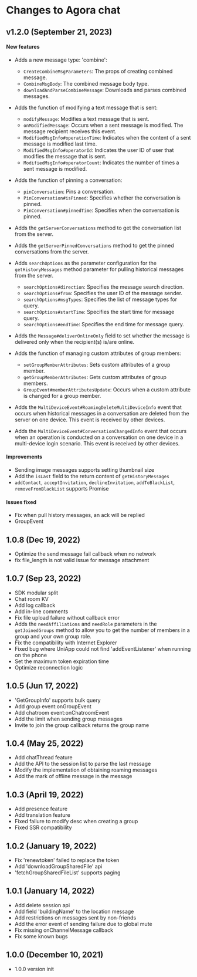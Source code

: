 # Changes to Agora chat

## v1.2.0 (September 21, 2023)

#### New features

-   Adds a new message type: 'combine':
    -   `CreateCombineMsgParameters`: The props of creating combined message.
    -   `CombineMsgBody`: The combined message body type.
    -   `downloadAndParseCombineMessage`: Downloads and parses combined messages.
-   Adds the function of modifying a text message that is sent:
    -   `modifyMessage`: Modifies a text message that is sent.
    -   `onModifiedMessage`: Occurs when a sent message is modified. The message recipient receives this event.
    -   `ModifiedMsgInfo#operationTime`: Indicates when the content of a sent message is modified last time.
    -   `ModifiedMsgInfo#operatorId`: Indicates the user ID of user that modifies the message that is sent.
    -   `ModifiedMsgInfo#operatorCount`: Indicates the number of times a sent message is modified.
-   Adds the function of pinning a conversation:
    -   `pinConversation`: Pins a conversation.
    -   `PinConversation#isPinned`: Specifies whether the conversation is pinned.
    -   `PinConversation#pinnedTime`: Specifies when the conversation is pinned.
-   Adds the `getServerConversations` method to get the conversation list from the server.
-   Adds the `getServerPinnedConversations` method to get the pinned conversations from the server.
-   Adds `searchOptions` as the parameter configuration for the `getHistoryMessages` method parameter for pulling historical messages from the server.

    -   `searchOptions#direction`: Specifies the message search direction.
    -   `searchOptions#from`: Specifies the user ID of the message sender.
    -   `searchOptions#msgTypes`: Specifies the list of message types for query.
    -   `searchOptions#startTime`: Specifies the start time for message query.
    -   `searchOptions#endTime`: Specifies the end time for message query.

-   Adds the `Message#deliverOnlineOnly` field to set whether the message is delivered only when the recipient(s) is/are online.

-   Adds the function of managing custom attributes of group members:

    -   `setGroupMemberAttributes`: Sets custom attributes of a group member.
    -   `getGroupMemberAttributes`: Gets custom attributes of group members.
    -   `GroupEvent#memberAttributesUpdate`: Occurs when a custom attribute is changed for a group member.

-   Adds the `MultiDeviceEvent#RoamingDeleteMultiDeviceInfo` event that occurs when historical messages in a conversation are deleted from the server on one device. This event is received by other devices.

-   Adds the `MultiDeviceEvent#ConversationChangedInfo` event that occurs when an operation is conducted on a conversation on one device in a multi-device login scenario. This event is received by other devices.

#### Improvements

-   Sending image messages supports setting thumbnail size
-   Add the `isLast` field to the return content of `getHistoryMessages`
-   `addContact`, `acceptInvitation`, `declineInvitation`, `addToBlackList`, `removeFromBlackList` supports Promise

#### Issues fixed

-   Fix when pull history messages, an ack will be replied
-   GroupEvent

## 1.0.8 (Dec 19, 2022)

-   Optimize the send message fail callback when no network
-   fix file_length is not valid issue for message attachment

## 1.0.7 (Sep 23, 2022)

-   SDK modular split
-   Chat room KV
-   Add log callback
-   Add in-line comments
-   Fix file upload failure without callback error
-   Adds the `needAffiliations` and `needRole` parameters in the `getJoinedGroups` method to allow you to get the number of members in a group and your own group role.
-   Fix the compatibility with Internet Explorer
-   Fixed bug where UniApp could not find 'addEventListener' when running on the phone
-   Set the maximum token expiration time
-   Optimize reconnection logic

## 1.0.5 (Jun 17, 2022)

-   'GetGroupInfo' supports bulk query
-   Add group event:onGroupEvent
-   Add chatroom event:onChatroomEvent
-   Add the limit when sending group messages
-   Invite to join the group callback returns the group name

## 1.0.4 (May 25, 2022)

-   Add chatThread feature
-   Add the API to the session list to parse the last message
-   Modify the implementation of obtaining roaming messages
-   Add the mark of offline message in the message

## 1.0.3 (April 19, 2022)

-   Add presence feature
-   Add translation feature
-   Fixed failure to modify desc when creating a group
-   Fixed SSR compatibility

## 1.0.2 (January 19, 2022)

-   Fix 'renewtoken' failed to replace the token
-   Add 'downloadGroupSharedFile' api
-   'fetchGroupSharedFileList' supports paging

## 1.0.1 (January 14, 2022)

-   Add delete session api
-   Add field 'buildingName' to the location message
-   Add restrictions on messages sent by non-friends
-   Add the error event of sending failure due to global mute
-   Fix missing onChannelMessage callback
-   Fix some known bugs

## 1.0.0 (December 10, 2021)

-   1.0.0 version init
